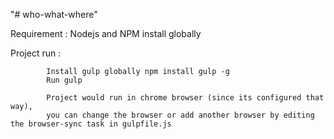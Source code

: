 "# who-what-where" 

Requirement : 
             Nodejs and NPM install globally
			 
Project run :		
			
			Install gulp globally npm install gulp -g 
			Run gulp 

			Project would run in chrome browser (since its configured that way),
			you can change the browser or add another browser by editing the browser-sync task in gulpfile.js		
